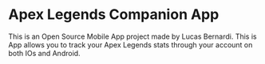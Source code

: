 # Apex Legends Companion App

This is an Open Source Mobile App project made by Lucas Bernardi. This is App allows you to track your Apex Legends stats through your account on both IOs and Android.